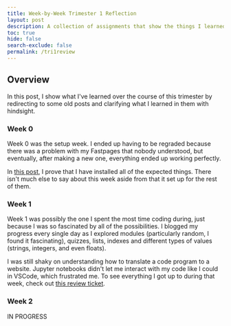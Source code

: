 ```yaml
---
title: Week-by-Week Trimester 1 Reflection
layout: post
description: A collection of assignments that show the things I learned in Trimester 1 of AP Computer Science Principles.
toc: true
hide: false
search-exclude: false
permalink: /tri1review
---
```


## Overview

In this post, I show what I've learned over the course of this trimester by redirecting to some old posts and clarifying what I learned in them with hindsight.

### Week 0

Week 0 was the setup week. I ended up having to be regraded because there was a problem with my Fastpages that nobody understood, but eventually, after making a new one, everything ended up working perfectly.

In [this post](https://drewreed2005.github.io/realdrew/2022/08/25/bashstuff.html), I prove that I have installed all of the expected things. There isn't much else to say about this week aside from that it set up for the rest of them.

### Week 1

Week 1 was possibly the one I spent the most time coding during, just because I was so fascinated by all of the possibilities. I blogged my progress every single day as I explored modules (particularly random, I found it fascinating), quizzes, lists, indexes and different types of values (strings, integers, and even floats).

I was still shaky on understanding how to translate a code program to a website. Jupyter notebooks didn't let me interact with my code like I could in VSCode, which frustrated me. To see everything I got up to during that week, check out [this review ticket](https://drewreed2005.github.io/realdrew/2022/08/27/week1reviewticket.html).

### Week 2

IN PROGRESS